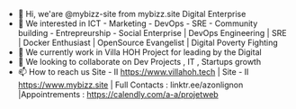 - 👋 Hi, we'are  @mybizz-site from mybizz.site Digital Enterprise
- 👀 We interested in ICT - Marketing - DevOps - SRE - Community building - Entrepreurship - Social Enterprise | DevOps Engineering | SRE | Docker Enthusiast | OpenSource Evangelist | Digital Poverty Fighting
- 🌱 We currently work in Villa HOH Project for leading by the Digital
- 💞️ We looking to collaborate on Dev Projects , IT , Startups growth 
- 📫 How to reach us Site - II  https://www.villahoh.tech | Site - II https://www.mybizz.site | Full Contacts : linktr.ee/azonlignon |Appointrements : https://calendly.com/a-a/projetweb

<!---
mybizz-site/mybizz-site is a ✨ special ✨ repository because its `README.md` (this file) appears on your GitHub profile.
You can click the Preview link to take a look at your changes.
--->
